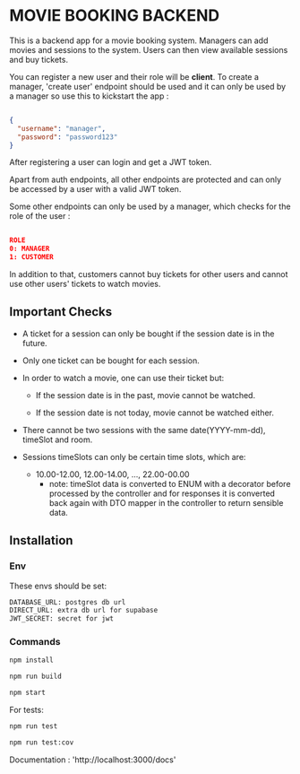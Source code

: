 # MOVIE BOOKING BACKEND

This is a backend app for a movie booking system. Managers can add movies and sessions to the system. Users can then view available sessions and buy tickets.

You can register a new user and their role will be __client__. To create a manager, 'create user' endpoint should be used and it can only be used by a manager so use this to kickstart the app :
```json

{
  "username": "manager",
  "password": "password123"
}

```
After registering a user can login and get a JWT token.

Apart from auth endpoints, all other endpoints are protected and can only be accessed by a user with a valid JWT token.

Some other endpoints can only be used by a manager, which checks for the role of the user : 
```json

ROLE
0: MANAGER
1: CUSTOMER

```
In addition to that, customers cannot buy tickets for other users and cannot use other users' tickets to watch movies.


## Important Checks

* A ticket for a session can only be bought if the session date is in the future.

* Only one ticket can be bought for each session.

* In order to watch a movie, one can use their ticket but:
    
  * If the session date is in the past, movie cannot be watched.

  * If the session date is not today, movie cannot be watched either.

* There cannot be two sessions with the same date(YYYY-mm-dd), timeSlot and room.

* Sessions timeSlots can only be certain time slots, which are:
  * 10.00-12.00, 12.00-14.00, ..., 22.00-00.00
     * note: timeSlot data is converted to ENUM with a decorator before processed by the controller and for responses it is converted back again with DTO mapper in the controller to return sensible data.


## Installation

### Env

These envs should be set:
```bash
DATABASE_URL: postgres db url
DIRECT_URL: extra db url for supabase
JWT_SECRET: secret for jwt
```
### Commands

```bash
npm install
```

```bash
npm run build
```

```bash
npm start
```

For tests:
```bash
npm run test
```
```bash
npm run test:cov
```

Documentation : 'http://localhost:3000/docs'